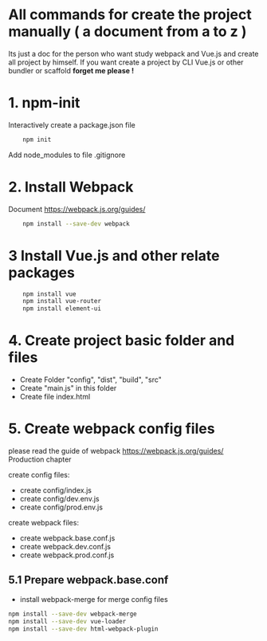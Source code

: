 
# All commands for create the project manually ( a document from a to z )
Its just a doc for the person who want study webpack and Vue.js and create all project by himself.
If you want create a project by CLI Vue.js or other bundler or scaffold **forget me please !**

# 1. npm-init
Interactively create a package.json file
```sh
    npm init
```
Add node_modules to file .gitignore

# 2. Install Webpack
Document https://webpack.js.org/guides/
```sh
    npm install --save-dev webpack
```

# 3 Install Vue.js and other relate packages
```sh
    npm install vue 
    npm install vue-router
    npm install element-ui
```

# 4. Create project basic folder and files 
* Create Folder "config", "dist", "build", "src"
* Create "main.js" in this folder
* Create file index.html

# 5. Create webpack config files
please read the guide of webpack https://webpack.js.org/guides/ Production chapter

create config files:
* create config/index.js
* create config/dev.env.js
* create config/prod.env.js

create webpack files:
* create webpack.base.conf.js
* create webpack.dev.conf.js
* create webpack.prod.conf.js

## 5.1 Prepare webpack.base.conf
* install webpack-merge for merge config files
```sh
npm install --save-dev webpack-merge
npm install --save-dev vue-loader
npm install --save-dev html-webpack-plugin
```



